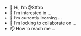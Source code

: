- 👋 Hi, I’m @Stftro
- 👀 I’m interested in ...
- 🌱 I’m currently learning ...
- 💞️ I’m looking to collaborate on ...
- 📫 How to reach me ...

<!---
Stftro/Stftro is a ✨ special ✨ repository because its `README.md` (this file) appears on your GitHub profile.
You can click the Preview link to take a look at your changes.
--->
